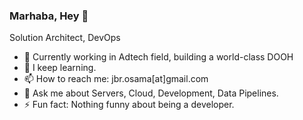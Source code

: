 ### Marhaba, Hey 👋

Solution Architect, DevOps

- 🔭 Currently working in Adtech field, building a world-class DOOH 
- 🌱 I keep learning.
- 📫 How to reach me: jbr.osama[at]gmail.com 
- 💬 Ask me about Servers, Cloud, Development, Data Pipelines.
- ⚡ Fun fact: Nothing funny about being a developer.

<!--
**OsamaJBR/OsamaJBR** is a ✨ _special_ ✨ repository because its `README.md` (this file) appears on your GitHub profile.

Here are some ideas to get you started:

- 🔭 I’m currently working on ...
- 🌱 I’m currently learning ...
- 👯 I’m looking to collaborate on ...
- 🤔 I’m looking for help with ...
- 💬 Ask me about ...
- 📫 How to reach me: ...
- 😄 Pronouns: ...
- ⚡ Fun fact: ...
-->
